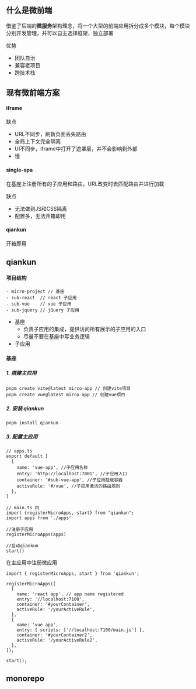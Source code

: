 ## 什么是微前端

借鉴了后端的**微服务**架构理念，将一个大型的前端应用拆分成多个模块，每个模块分别开发管理，并可以自主选择框架，独立部署

优势
- 团队自治
- 兼容老项目
- 跨技术栈

## 现有微前端方案

#### iframe

缺点
- URL不同步，刷新页面丢失路由
- 全局上下文完全隔离
- UI不同步，iframe中打开了遮罩层，并不会影响到外部
- 慢

#### single-spa

在基座上注册所有的子应用和路由，URL改变时去匹配路由并进行加载

缺点
- 无法做到JS和CSS隔离
- 配置多，无法开箱即用

#### qiankun

开箱即用

## qiankun

#### 项目结构

```shell
- micro-project // 基座
- sub-react  // react 子应用
- sub-vue    // vue 子应用
- sub-jquery // jQuery 子应用
```

- 基座
	- 负责子应用的集成，提供访问所有展示的子应用的入口
	- 尽量不要在基座中写业务逻辑
- 子应用

#### 基座

##### 1. 搭建主应用

```shell
pnpm create vite@latest mirco-app // 创建vite项目
pnpm create vue@latest mirco-app // 创建vue项目
```

##### 2. 安装 qiankun

```shell
pnpm install qiankun
```

##### 3. 配置主应用

```TS
// apps.ts
export default [
  {
    name: 'vue-app', //子应用名称
    entry: 'http://localhost:7001', //子应用入口
    container: '#sub-vue-app', //子应用挂载容器
    activeRule: '#/vue', //子应用激活的路由规则
  },
]
```

```TS
// main.ts 内
import {registerMicroApps, start} from "qiankun";
import apps from './apps'

//注册子应用
registerMicroApps(apps)

//启动qiankun
start()
```

在主应用中注册微应用

```JS
import { registerMicroApps, start } from 'qiankun';

registerMicroApps([
  {
    name: 'react app', // app name registered
    entry: '//localhost:7100',
    container: '#yourContainer',
    activeRule: '/yourActiveRule',
  },
  {
    name: 'vue app',
    entry: { scripts: ['//localhost:7100/main.js'] },
    container: '#yourContainer2',
    activeRule: '/yourActiveRule2',
  },
]);

start();
```

## monorepo
